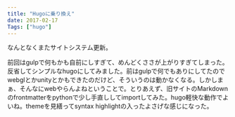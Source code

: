 ```yaml
---
title: "Hugoに乗り換え"
date: 2017-02-17
Tags: ["hugo"]
---
```


なんとなくまたサイトシステム更新。

前回はgulpで何もかも自前にしすぎて、めんどくささが上がりすぎてしまった。反省してシンプルなhugoにしてみました。前はgulpで何でもありにしてたのでwebglとかunityとかもできたのだけど、そういうのは動かなくなる。しかしまぁ、そんなにwebやらんよねということで。とりあえず、旧サイトのMarkdownのfrontmatterをpythonで少し手直ししてimportしてみた。hugo軽快な動作でよいね。themeを見繕ってsyntax highlightの入ったよさげな感じになった。
